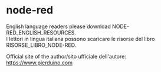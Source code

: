 # node-red
English language readers please download NODE-RED_ENGLISH_RESOURCES.<br>
I lettori in lingua italiana possono scaricare le risorse del libro RISORSE_LIBRO_NODE-RED.<br>

Official site of the author/sito ufficiale dell'autore:
<a href>https://www.pierduino.com</a>


